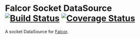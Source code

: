# Falcor Socket DataSource [![Build Status](https://travis-ci.org/giovannicalo/falcor-socket-datasource.svg?branch=master)](https://travis-ci.org/giovannicalo/falcor-socket-datasource) [![Coverage Status](https://coveralls.io/repos/giovannicalo/falcor-socket-datasource/badge.svg?branch=master&service=github)](https://coveralls.io/github/giovannicalo/falcor-socket-datasource?branch=master)

A socket DataSource for [Falcor](https://github.com/Netflix/falcor).
